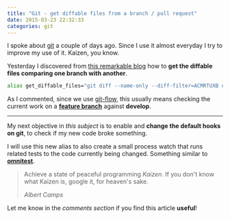 ```yaml
---
title: "Git - get diffable files from a branch / pull request"
date: 2015-03-23 22:32:33
categories: git
---
```


I spoke about [git][git] a couple of days ago. Since I use it almost everyday I try to improve my use of it. Kaizen, you know.

Yesterday I discovered from [this remarkable blog][blog] how to **get the diffable files comparing one branch with another**.

```bash
alias get_diffable_files="git diff --name-only --diff-filter=ACMRTUXB origin/develop..."
```
	
As I commented, since we use [git-flow][git-flow], this usually means checking the current work on a **[feature branch][feature]** against **develop**.

----

My next objective in _this subject_ is to enable and **change the default hooks on git**, to check if my new code broke something.

I will use this new alias to also create a small process watch that runs related tests to the code currently being changed. Something similar to **[omnitest][omnitest]**.

<blockquote>
<p>
Achieve a state of peaceful programming <em>Kaizen</em>. If you don't know what Kaizen is, google it, for heaven's sake.
</p>
<footer>
<cite>Albert Camps</cite>
</footer>
</blockquote>

Let me know in the _comments section_ if you find this article **useful**!

[git]: http://www.git-scm.com
[git-flow]: http://nvie.com/posts/a-successful-git-branching-model/
[feature]: http://danielkummer.github.io/git-flow-cheatsheet/#features
[blog]: http://zachholman.com/posts/how-github-writes-blog-posts/
[omnitest]: http://infinitest.github.io